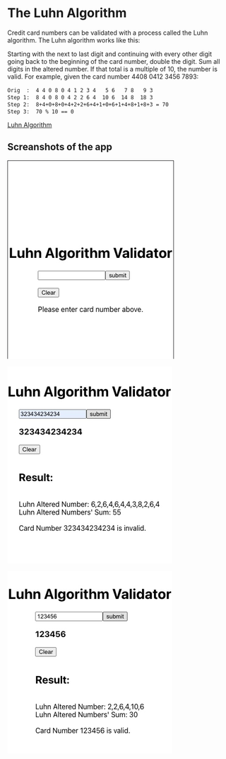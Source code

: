 
# The Luhn Algorithm

Credit card numbers can be validated with a process called the Luhn algorithm. The Luhn algorithm works like this:

Starting with the next to last digit and continuing with every other digit going back to the beginning of the card number, double the digit.
Sum all digits in the altered number.
If that total is a multiple of 10, the number is valid.
For example, given the card number 4408 0412 3456 7893:
```
Orig  :  4 4 0 8 0 4 1 2 3 4   5 6   7 8   9 3
Step 1:  8 4 0 8 0 4 2 2 6 4  10 6  14 8  18 3
Step 2:  8+4+0+8+0+4+2+2+6+4+1+0+6+1+4+8+1+8+3 = 70
Step 3:  70 % 10 == 0
```

[Luhn Algorithm](http://en.wikipedia.org/wiki/Luhn_algorithm)


## Screanshots of the app


![Starting Page](./src/Images/startPage.jpg)

![Invalid Creadit Card](./src/Images/InvalidNumber.jpg)

![Valid Creadit Card](./src/Images/ValidNumber.jpg)